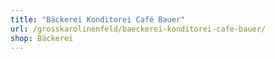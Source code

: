 ```yaml
---
title: "Bäckerei Konditorei Café Bauer"
url: /grosskarolinenfeld/baeckerei-konditorei-cafe-bauer/
shop: Bäckerei
---
```

